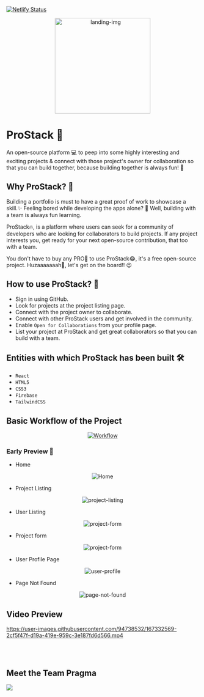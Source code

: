 [![Netlify Status](https://api.netlify.com/api/v1/badges/b1a5468e-723b-4926-8bb5-0e4a702c163e/deploy-status)](https://app.netlify.com/sites/streflix/deploys)

<p align="center">
  <img src="https://i.ibb.co/JQy9b2B/prostack-landing-img.png" title="landing-img" height=250 width=250/>
</p>


# ProStack :bookmark_tabs:

An open-source platform :computer: to peep into some highly interesting and exciting projects & connect with those project's owner for collaboration so that you can build together, because building together is always fun! 🥳 

## Why ProStack? 🤔

Building a portfolio is must to have a great proof of work to showcase a skill.✨ Feeling bored while developing the apps alone? 🥱 Well, building with a team is always fun learning.

ProStack🔥, is a platform where users can seek for a community of developers who are looking for collaborators to build projects. If any project interests you, get ready for your next open-source contribution, that too with a team.

You don't have to buy any PRO:star2: to use ProStack:joy:, it's a free open-source project. Huzaaaaaaah🥳, let's get on the board!! :wink:

## How to use ProStack? 🤔

- Sign in using GitHub.
- Look for projects at the project listing page.
- Connect with the project owner to collaborate.
- Connect with other ProStack users and get involved in the community.
- Enable `Open for Collaborations` from your profile page.
- List your project at ProStack and get great collaborators so that you can build with a team.


## Entities with which ProStack has been built 🛠️
- `React`
- `HTML5` 
- `CSS3`
- `Firebase`
- `TailwindCSS`

## Basic Workflow of the Project
<a href="https://excalidraw.com/#json=IKE-IYPipJUJKJPWTxct_,Lr4p2t93_uDXYzSDA083lw">
  <p align="center">
  <img src="https://i.ibb.co/jZ0CXZr/screely-1652064170883.png" title="Workflow"/>
  </p>
</a>


### Early Preview :star2:

- Home 
<p align="center">
  <img src="https://i.ibb.co/jVhr0wM/screely-home.png" title="Home"/>
</p>

- Project Listing 
<p align="center">
  <img src="https://i.ibb.co/4fY8s7f/screely-project-list.png" title="project-listing"/>
</p>

- User Listing
<p align="center">
  <img src="https://i.ibb.co/Gs3QMzp/screely-user-list.png" title="project-form"/>
</p>

- Project form
<p align="center">
  <img src="https://i.ibb.co/F33c7m7/screely-project-form.png" title="project-form"/>
</p>

- User Profile Page
<p align="center">
  <img src="https://i.ibb.co/xMX2x88/screely-1652063969541.png" title="user-profile"/>
</p>

- Page Not Found
<p align="center">
  <img src="https://i.ibb.co/bBL0tgz/screely-1652063800026.png" title="page-not-found"/>
</p>

## Video Preview

https://user-images.githubusercontent.com/94738532/167332569-2cf5f47f-d19a-419e-959c-3e187fd6d566.mp4




<br/><br/>
## Meet the Team Pragma
<a href="https://github.com/parthpandyappp/Prostack/graphs/contributors">
  <img src="https://contrib.rocks/image?repo=parthpandyappp/Prostack" />
</a>
